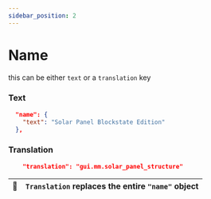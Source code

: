 ```yaml
---
sidebar_position: 2
---
```


# Name

this can be either `text` or a `translation` key

### Text
```json
  "name": {
    "text": "Solar Panel Blockstate Edition"
  },
```

### Translation
```json
    "translation": "gui.mm.solar_panel_structure"
```

| :memo:  | `Translation` replaces the entire `"name"` object |
|---------|:--------------------------------------------------|